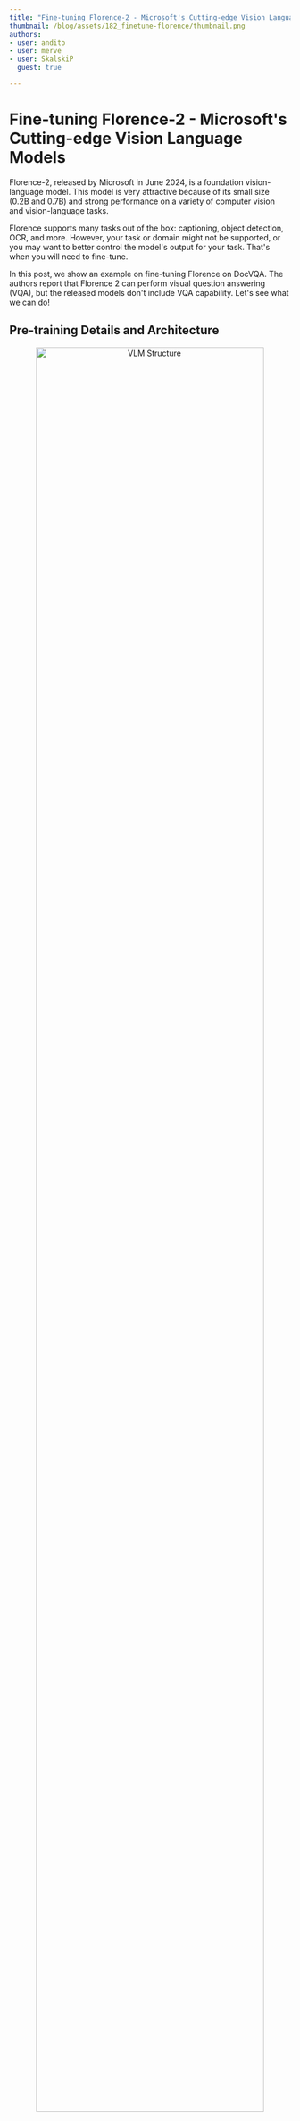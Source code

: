 ```yaml
---
title: "Fine-tuning Florence-2 - Microsoft's Cutting-edge Vision Language Models" 
thumbnail: /blog/assets/182_finetune-florence/thumbnail.png
authors:
- user: andito
- user: merve
- user: SkalskiP
  guest: true

---
```


# Fine-tuning Florence-2 - Microsoft's Cutting-edge Vision Language Models

Florence-2, released by Microsoft in June 2024, is a foundation vision-language model. This model is very attractive because of its small size (0.2B and 0.7B) and strong performance on a variety of computer vision and vision-language tasks.

Florence supports many tasks out of the box: captioning, object detection, OCR, and more. However, your task or domain might not be supported, or you may want to better control the model's output for your task. That's when you will need to fine-tune.

In this post, we show an example on fine-tuning Florence on DocVQA. The authors report that Florence 2 can perform visual question answering (VQA), but the released models don't include VQA capability. Let's see what we can do!

## Pre-training Details and Architecture

<p align="center">
 <img src="https://huggingface.co/datasets/huggingface/documentation-images/resolve/main/blog/florence-2.png" alt="VLM Structure" style="width: 90%; height: auto;"><br>
 <em>Florence-2 Architecture</em>
</p>

Regardless of the computer vision task being performed, Florence-2 formulates the problem as a sequence-to-sequence task. Florence-2 takes an image and text as inputs, and generates text as output.
The model has a simple structure. It uses a DaViT vision encoder to convert images into visual embeddings, and BERT to convert text prompts into text and location embeddings. The resulting embeddings are then processed by a standard encoder-decoder transformer architecture, generating text and location tokens.
Florence-2's strength doesn't stem from its architecture, but from the massive dataset it was pre-trained on. The authors noted that leading computer vision datasets typically contain limited information - WIT only includes image/caption pairs, [SA-1B](https://ai.meta.com/datasets/segment-anything/) only contains images and associated segmentation masks. Therefore, they decided to build a new FLD-5B dataset containing a wide range of information about each image - boxes, masks, captions, and grounding.
The dataset creation process was largely automated. The authors used off-the-shelf task-specific models and a set of heuristics and quality checks to clean the obtained results. The result was a new dataset containing over 5 billion annotations for 126 million images, which was used to pre-train the Florence-2 model.

## Original performance on VQA

We experimented with various methods to adapt the model for VQA (Visual Question Answering) responses. The most effective approach we found was region-to-description prompting, though it doesn't fully align with VQA tasks. Captioning provides descriptive information about the image but doesn't allow for direct question input.
We also tested several "unsupported" prompts such as " \<VQA\>", "\<vqa\>", and "\<Visual question answering\>". Unfortunately, these attempts yielded unusable results.

## Performance on DocVQA after fine-tuning

We measure performance using the [Levenshtein's similarity](https://en.wikipedia.org/wiki/Levenshtein_distance), the standard metric for the DocVQA dataset. Before fine-tuning, the similarity between the model's predictions and the ground truth on the validation dataset was 0, as the outputs were not close to the ground truth. After fine-tuning with the training set for seven epochs, the similarity score on the validation set improved to 57.0.
We created a 🤗 [space](https://huggingface.co/spaces/andito/Florence-2-DocVQA) to demo the fine-tuned model. While the model performs well for DocVQA, there is room for improvement in general document understanding. However, it successfully completes the tasks, showcasing Florence-2's potential for fine-tuning on downstream tasks. To develop an exceptional VQA model, we recommend further fine-tuning Florence-2 using[The Cauldron](https://huggingface.co/datasets/HuggingFaceM4/the_cauldron). We have already provided the necessary code on [our GitHub page](https://github.com/andimarafioti/florence2-finetuning).

To give a solid example, below we provide two inference results before and after fine-tuning. You can also try the model [here](https://huggingface.co/spaces/andito/Florence-2-DocVQA).

<p align="center">
 <img src="https://huggingface.co/datasets/huggingface/documentation-images/resolve/main/blog/before-after.png" alt="Before After Fine-tuning" style="width: 90%; height: auto;"><br>
 <em>Before and After Fine-tuning</em>
</p>


## Fine-tuning Details
For pre-training, the authors used a batch size of 2048 for the base model and 3072 for the large one. They also describe a performance improvement when fine-tuning with an unfrozen image encoder, compared with freezing it.

We conducted our experiments with a much lower resource setup, to explore what the model would be capable of in more constrained fine-tuning environments. We froze the vision encoder and used a batch size of 6 on a single A100 GPU in [Colab](https://colab.research.google.com/drive/1hKDrJ5AH_o7I95PtZ9__VlCTNAo1Gjpf?usp=sharing), or a batch size of 1 with a T4.
In parallel, we conducted an experiment with more resources, fine-tuning the entire model with a batch size of 64. This training process took 70 minutes on a cluster equipped with 8 H100 GPUs.
This trained model can be [found here](https://huggingface.co/HuggingFaceM4/Florence-2-DocVQA).

In every case, we found a small learning rate of 1e-6 to be beneficial for training. With larger learning rates the model will quickly overfit the training set.

## Code Walkthrough

If you want to follow along, you can find our Colab fine-tuning notebook [here](https://github.com/merveenoyan/smol-vision/blob/main/Fine_tune_Florence_2.ipynb) checkpoint on the [DocVQA](https://huggingface.co/datasets/HuggingFaceM4/DocumentVQA) dataset.
Let's start by installing the dependencies.

```python
!pip install -q datasets flash_attn timm einops
```

Load the DocVQA dataset from the Hugging Face Hub.

```python
import torch
from datasets import load_dataset 

data = load_dataset("HuggingFaceM4/DocumentVQA")
```

We can load the model and processor using the `AutoModelForCausalLM` and `AutoProcessor` classes from the transformers library. We need to pass `trust_remote_code=True` because the model uses custom code – it has not been natively integrated into transformers yet. We will also freeze the vision encoder to make fine-tuning less expensive.

```python
from transformers import AutoModelForCausalLM, AutoProcessor
import torch

device = torch.device("cuda" if torch.cuda.is_available() else "cpu") 

model = AutoModelForCausalLM.from_pretrained(
    "microsoft/Florence-2-base-ft",
    trust_remote_code=True,
    revision='refs/pr/6'
).to(device) 
processor = AutoProcessor.from_pretrained("microsoft/Florence-2-base-ft", 
    trust_remote_code=True, revision='refs/pr/6')

for param in model.vision_tower.parameters():
  param.is_trainable = False
```

Let's now fine-tune the model! We'll build a training PyTorch Dataset in which we'll prepend a \<DocVQA\> prefix to each question from the dataset.

```python
import torch from torch.utils.data import Dataset 

class DocVQADataset(Dataset): 

    def __init__(self, data): 
        self.data = data
        
    def __len__(self): 
        return len(self.data)
        
    def __getitem__(self, idx):
        example = self.data[idx]
        question = "<DocVQA>" + example['question'] 
        first_answer = example['answers'][0]
        image = example['image'].convert("RGB")
        return question, first_answer, image
```

We'll now build the data collator that builds training batches from the dataset samples, and start training. In A100 with 40GB memory, we can fit in 6 examples. If you're training on T4, you can use a batch size of 1.

```python
import os 
from torch.utils.data import DataLoader
from tqdm import tqdm 
from transformers import AdamW, get_scheduler

def collate_fn(batch): 
    questions, answers, images = zip(*batch)
    inputs = processor(text=list(questions), images=list(images), return_tensors="pt", padding=True).to(device)
    return inputs, answers 

train_dataset = DocVQADataset(data['train'])
val_dataset = DocVQADataset(data['validation']) 
batch_size = 6
num_workers = 0

train_loader = DataLoader(train_dataset, batch_size=batch_size, 
                          collate_fn=collate_fn, num_workers=num_workers, shuffle=True)
val_loader = DataLoader(val_dataset, batch_size=batch_size, 
                          collate_fn=collate_fn, num_workers=num_workers)
```

We can train the model now.

```python
epochs = 7
optimizer = AdamW(model.parameters(), lr=1e-6)
num_training_steps = epochs * len(train_loader)

lr_scheduler = get_scheduler(name="linear", optimizer=optimizer, 
                              num_warmup_steps=0, num_training_steps=num_training_steps,)

for epoch in range(epochs): 
    model.train() 
    train_loss = 0
    i = -1
    for inputs, answers in tqdm(train_loader, desc=f"Training Epoch {epoch + 1}/{epochs}"):
        i += 1
        input_ids = inputs["input_ids"]
        pixel_values = inputs["pixel_values"] 
        labels = processor.tokenizer(text=answers, return_tensors="pt", padding=True, return_token_type_ids=False).input_ids.to(device)
        outputs = model(input_ids=input_ids, pixel_values=pixel_values, labels=labels)
        loss = outputs.loss
        loss.backward()
        optimizer.step()
        lr_scheduler.step()
        optimizer.zero_grad()
        train_loss += loss.item()
    avg_train_loss = train_loss / len(train_loader)
    print(f"Average Training Loss: {avg_train_loss}")

    model.eval()
    val_loss = 0
    with torch.no_grad():
        for batch in tqdm(val_loader, desc=f"Validation Epoch {epoch + 1}/{epochs}"):
            inputs, answers = batch
            input_ids = inputs["input_ids"]
            pixel_values = inputs["pixel_values"]
            labels = processor.tokenizer(text=answers, return_tensors="pt", padding=True, return_token_type_ids=False).input_ids.to(device)
            outputs = model(input_ids=input_ids, pixel_values=pixel_values, labels=labels)
            loss = outputs.loss
            val_loss += loss.item()

      print(val_loss / len(val_loader))
```

You can save the model and processor by calling `save_pretrained()` on both objects. The fully fine-tuned model is [here](https://huggingface.co/HuggingFaceM4/Florence-2-DocVQA)  and the demo is [here](https://huggingface.co/spaces/andito/Florence-2-DocVQA). 

<script
	type="module"
	src="https://gradio.s3-us-west-2.amazonaws.com/4.36.1/gradio.js"></script>

<gradio-app theme_mode="light" src="https://andito-Florence-2-DocVQA.hf.space"></gradio-app>

## Conclusions

In this post, we showed that Florence-2 can be effectively fine-tuned to a custom dataset, achieving impressive performance on a completely new task in a short amount of time. This capability is particularly valuable for those looking to deploy this small model on devices or use it cost-effectively in production environments. We encourage the open-source community to leverage this fine-tuning tutorial and explore the remarkable potential of Florence-2 for a wide range of new tasks! We can't wait to see your models on the 🤗 Hub!

## Useful Resources

- [Vision Language Models Explained](https://huggingface.co/blog/vlms)
- [Fine tuning Colab](https://colab.research.google.com/drive/1hKDrJ5AH_o7I95PtZ9__VlCTNAo1Gjpf?usp=sharing)
- [Fine tuning Github Repo](https://github.com/andimarafioti/florence2-finetuning)
- [Notebook for Florence-2 Inference](https://huggingface.co/microsoft/Florence-2-large/blob/main/sample_inference.ipynb)
- [Florence-2 DocVQA Demo](https://huggingface.co/spaces/andito/Florence-2-DocVQA)
- [Florence-2 Demo](https://huggingface.co/spaces/gokaygo)

We would like to thank Pedro Cuenca for his reviews on this blog post.
